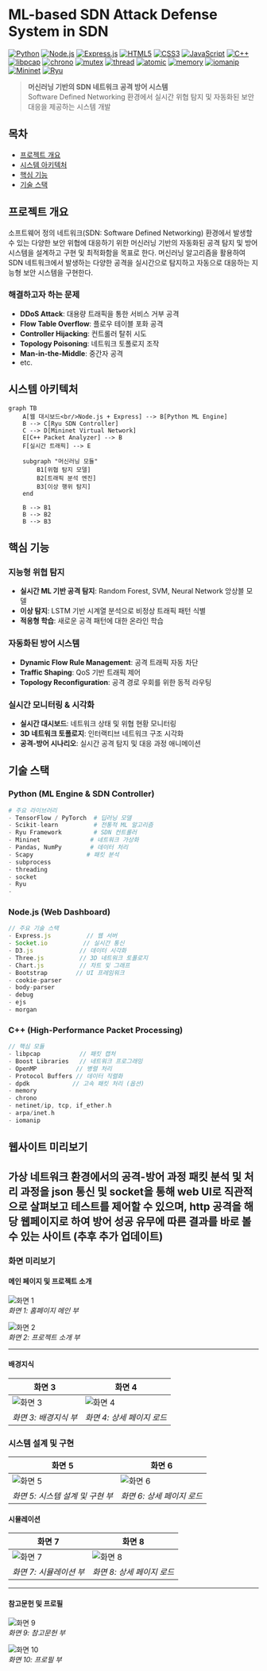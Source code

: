# ML-based SDN Attack Defense System in SDN

[![Python](https://img.shields.io/badge/Python-3.8+-blue.svg)](https://www.python.org/)
[![Node.js](https://img.shields.io/badge/Node.js-16+-green.svg)](https://nodejs.org/)
[![Express.js](https://img.shields.io/badge/Express.js-4.x-lightgrey.svg)](https://expressjs.com/)
[![HTML5](https://img.shields.io/badge/HTML5-orange.svg)](https://developer.mozilla.org/docs/Web/HTML)
[![CSS3](https://img.shields.io/badge/CSS3-blue.svg)](https://developer.mozilla.org/docs/Web/CSS)
[![JavaScript](https://img.shields.io/badge/JavaScript-yellow.svg)](https://developer.mozilla.org/docs/Web/JavaScript)
[![C++](https://img.shields.io/badge/C++-17-red.svg)](https://isocpp.org/)
[![libpcap](https://img.shields.io/badge/libpcap-1.10-lightblue.svg)](https://www.tcpdump.org/)
[![chrono](https://img.shields.io/badge/chrono-C++17-brightgreen.svg)](https://en.cppreference.com/w/cpp/chrono)
[![mutex](https://img.shields.io/badge/mutex-C++17-purple.svg)](https://en.cppreference.com/w/cpp/thread/mutex)
[![thread](https://img.shields.io/badge/thread-C++17-blueviolet.svg)](https://en.cppreference.com/w/cpp/thread)
[![atomic](https://img.shields.io/badge/atomic-C++17-darkgreen.svg)](https://en.cppreference.com/w/cpp/atomic)
[![memory](https://img.shields.io/badge/memory-C++17-lightgreen.svg)](https://en.cppreference.com/w/cpp/memory)
[![iomanip](https://img.shields.io/badge/iomanip-C++17-orange.svg)](https://en.cppreference.com/w/cpp/io/manip)
[![Mininet](https://img.shields.io/badge/Mininet-2.3.0-brightgreen.svg)](http://mininet.org/)
[![Ryu](https://img.shields.io/badge/Ryu-SDN-orange.svg)](https://osrg.github.io/ryu/)

> **머신러닝 기반의 SDN 네트워크 공격 방어 시스템**  
> Software Defined Networking 환경에서 실시간 위협 탐지 및 자동화된 보안 대응을 제공하는 시스템 개발

## 목차

- [프로젝트 개요](#프로젝트-개요)
- [시스템 아키텍처](#시스템-아키텍처)
- [핵심 기능](#핵심-기능)
- [기술 스택](#기술-스택)

## 프로젝트 개요

소프트웨어 정의 네트워크(SDN: Software Defined Networking) 환경에서 발생할 수 있는 다양한 보안 위협에 대응하기 위한 머신러닝 기반의 자동화된 공격 탐지 및 방어 시스템을 설계하고 구현 및 최적화함을 목표로 한다. 머신러닝 알고리즘을 활용하여 SDN 네트워크에서 발생하는 다양한 공격을 실시간으로 탐지하고 자동으로 대응하는 지능형 보안 시스템을 구현한다.

### 해결하고자 하는 문제

- **DDoS Attack**: 대용량 트래픽을 통한 서비스 거부 공격
- **Flow Table Overflow**: 플로우 테이블 포화 공격
- **Controller Hijacking**: 컨트롤러 탈취 시도
- **Topology Poisoning**: 네트워크 토폴로지 조작
- **Man-in-the-Middle**: 중간자 공격
- etc.

## 시스템 아키텍처

```mermaid
graph TB
    A[웹 대시보드<br/>Node.js + Express] --> B[Python ML Engine]
    B --> C[Ryu SDN Controller]
    C --> D[Mininet Virtual Network]
    E[C++ Packet Analyzer] --> B
    F[실시간 트래픽] --> E
    
    subgraph "머신러닝 모듈"
        B1[위협 탐지 모델]
        B2[트래픽 분석 엔진]
        B3[이상 행위 탐지]
    end
    
    B --> B1
    B --> B2  
    B --> B3
```

## 핵심 기능

### 지능형 위협 탐지
- **실시간 ML 기반 공격 탐지**: Random Forest, SVM, Neural Network 앙상블 모델
- **이상 탐지**: LSTM 기반 시계열 분석으로 비정상 트래픽 패턴 식별
- **적응형 학습**: 새로운 공격 패턴에 대한 온라인 학습

### 자동화된 방어 시스템
- **Dynamic Flow Rule Management**: 공격 트래픽 자동 차단
- **Traffic Shaping**: QoS 기반 트래픽 제어
- **Topology Reconfiguration**: 공격 경로 우회를 위한 동적 라우팅

### 실시간 모니터링 & 시각화
- **실시간 대시보드**: 네트워크 상태 및 위협 현황 모니터링
- **3D 네트워크 토폴로지**: 인터랙티브 네트워크 구조 시각화
- **공격-방어 시나리오**: 실시간 공격 탐지 및 대응 과정 애니메이션

## 기술 스택

### Python (ML Engine & SDN Controller)
```python
# 주요 라이브러리
- TensorFlow / PyTorch  # 딥러닝 모델
- Scikit-learn          # 전통적 ML 알고리즘  
- Ryu Framework         # SDN 컨트롤러
- Mininet              # 네트워크 가상화
- Pandas, NumPy        # 데이터 처리
- Scapy               # 패킷 분석
- subprocess
- threading
- socket
- Ryu
- 
```

### Node.js (Web Dashboard)
```javascript
// 주요 기술 스택
- Express.js          // 웹 서버
- Socket.io          // 실시간 통신
- D3.js             // 데이터 시각화
- Three.js          // 3D 네트워크 토폴로지
- Chart.js          // 차트 및 그래프
- Bootstrap        // UI 프레임워크
- cookie-parser
- body-parser
- debug
- ejs
- morgan
```

### C++ (High-Performance Packet Processing)
```cpp
// 핵심 모듈
- libpcap           // 패킷 캡처
- Boost Libraries   // 네트워크 프로그래밍
- OpenMP           // 병렬 처리
- Protocol Buffers // 데이터 직렬화
- dpdk            // 고속 패킷 처리 (옵션)
- memory
- chrono
- netinet/ip, tcp, if_ether.h
- arpa/inet.h
- iomanip
```

## 웹사이트 미리보기

가상 네트워크 환경에서의 공격-방어 과정 패킷 분석 및 처리 과정을 json 통신 및 socket을 통해
web UI로 직관적으로 살펴보고 테스트를 제어할 수 있으며, http 공격을 해당 웹페이지로 하여 방어 성공 유무에 따른 결과를 바로 볼 수 있는 사이트
(추후 추가 업데이트)
---

### 화면 미리보기

#### 메인 페이지 및 프로젝트 소개
![화면 1](images/screens/img1.png)  
*화면 1: 홈페이지 메인 부*

![화면 2](images/screens/img2.png)  
*화면 2: 프로젝트 소개 부*

---

#### 배경지식
| 화면 3 | 화면 4 |
|--------|--------|
| ![화면 3](images/screens/img3.png) | ![화면 4](images/screens/img4.png) |
| *화면 3: 배경지식 부* | *화면 4: 상세 페이지 로드* |

### 시스템 설계 및 구현
| 화면 5 | 화면 6 |
|--------|--------|
| ![화면 5](images/screens/img5.png) | ![화면 6](images/screens/img6.png) |
| *화면 5: 시스템 설계 및 구현 부* | *화면 6: 상세 페이지 로드* |

#### 시뮬레이션
| 화면 7 | 화면 8 |
|--------|--------|
| ![화면 7](images/screens/img7.png) | ![화면 8](images/screens/img8.png) |
| *화면 7: 시뮬레이션 부* | *화면 8: 상세 페이지 로드* |

---

#### 참고문헌 및 프로필
![화면 9](images/screens/img9.png)  
*화면 9: 참고문헌 부*

![화면 10](images/screens/img10.png)  
*화면 10: 프로필 부*

